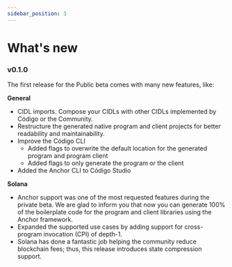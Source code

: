 ```yaml
---
sidebar_position: 3
---
```


# What's new

### v0.1.0

The first release for the Public beta comes with many new features, like:

**General**

- CIDL imports. Compose your CIDLs with other CIDLs implemented by Código or the Community.
- Restructure the generated native program and client projects for better readability and maintainability.
- Improve the Código CLI
  - Added flags to overwrite the default location for the generated program and program client
  - Added flags to only generate the program or the client
- Added the Anchor CLI to Código Studio

**Solana**
- Anchor support was one of the most requested features during the private beta. We are glad to inform you that now you can generate 100% of the boilerplate code for the program and client libraries using the Anchor framework.
- Expanded the supported use cases by adding support for cross-program invocation (CPI) of depth-1.
- Solana has done a fantastic job helping the community reduce blockchain fees; thus, this release introduces state compression support.
